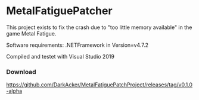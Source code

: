 # MetalFatiguePatcher
This project exists to fix the crash due to "too little memory available" in the game Metal Fatigue.

Software requirements: .NETFramework in Version=v4.7.2

Compiled and testet with Visual Studio 2019



### Download
https://github.com/DarkAcker/MetalFatiguePatchProject/releases/tag/v0.1.0-alpha
